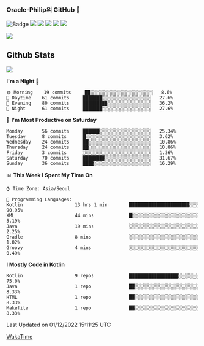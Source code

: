 ### Oracle-Philip의 GitHub 👋

![Badge](http://img.shields.io/badge/-Java-black?style=flat-square)
<img src="https://img.shields.io/badge/ -Kotlin-black?style=flat-square&logo=Kotlin&logoColor=#7F52FF"/></a>
<img src="https://img.shields.io/badge/ -Dart-black?style=flat-square&logo=Dart&logoColor=#0175C2"/></a>
<img src="https://img.shields.io/badge/ -Android-black?style=flat-square&logo=Android&logoColor=#3DDC84"/></a>
<img src="https://img.shields.io/badge/ -Flutter-black?style=flat-square&logo=Flutter&logoColor=#02569B"/></a>
<img src="https://img.shields.io/badge/ -Firebase-black?style=flat-square&logo=Firebase&logoColor=#FFCA28"/></a>

<img src="https://img.shields.io/badge/ -BLE-black?style=flat-square&logo=Bluetooth&logoColor=#0082FC"/></a>

<!--
<img src="https://img.shields.io/badge/ -STM32F103-black?style=flat-square&logo=STMicroelectronics&logoColor=#03234B"/></a>
<img src="https://img.shields.io/badge/ -Qt-black?style=flat-square&logo=Qt&logoColor=#41CD52"/></a>
-->

<!--
![Badge](http://img.shields.io/badge/-Java-black?style=flat-square)
![Badge](http://img.shields.io/badge/-Koltin-black?style=flat-square)
![Badge](http://img.shields.io/badge/-Dart-black?style=flat-square)
![Badge](http://img.shields.io/badge/-Android-black?style=flat-square)
![Badge](http://img.shields.io/badge/-Flutter-black?style=flat-square)
![Badge](http://img.shields.io/badge/-Firebase-black?style=flat-square)
-->

## Github Stats  
<div align="left"><img src="https://github-readme-stats.vercel.app/api?username=Oracle-Philip&show_icons=true&count_private=true&hide_border=true" align="center" /></div>


<!--START_SECTION:waka-->
**I'm a Night 🦉** 

```text
🌞 Morning    19 commits     ██░░░░░░░░░░░░░░░░░░░░░░░   8.6% 
🌆 Daytime    61 commits     ███████░░░░░░░░░░░░░░░░░░   27.6% 
🌃 Evening    80 commits     █████████░░░░░░░░░░░░░░░░   36.2% 
🌙 Night      61 commits     ███████░░░░░░░░░░░░░░░░░░   27.6%

```
📅 **I'm Most Productive on Saturday** 

```text
Monday       56 commits     ██████░░░░░░░░░░░░░░░░░░░   25.34% 
Tuesday      8 commits      █░░░░░░░░░░░░░░░░░░░░░░░░   3.62% 
Wednesday    24 commits     ██░░░░░░░░░░░░░░░░░░░░░░░   10.86% 
Thursday     24 commits     ██░░░░░░░░░░░░░░░░░░░░░░░   10.86% 
Friday       3 commits      ░░░░░░░░░░░░░░░░░░░░░░░░░   1.36% 
Saturday     70 commits     ████████░░░░░░░░░░░░░░░░░   31.67% 
Sunday       36 commits     ████░░░░░░░░░░░░░░░░░░░░░   16.29%

```


📊 **This Week I Spent My Time On** 

```text
⌚︎ Time Zone: Asia/Seoul

💬 Programming Languages: 
Kotlin                   13 hrs 1 min        ██████████████████████░░░   90.95% 
XML                      44 mins             █░░░░░░░░░░░░░░░░░░░░░░░░   5.19% 
Java                     19 mins             ░░░░░░░░░░░░░░░░░░░░░░░░░   2.25% 
Gradle                   8 mins              ░░░░░░░░░░░░░░░░░░░░░░░░░   1.02% 
Groovy                   4 mins              ░░░░░░░░░░░░░░░░░░░░░░░░░   0.49%

```

**I Mostly Code in Kotlin** 

```text
Kotlin                   9 repos             ██████████████████░░░░░░░   75.0% 
Java                     1 repo              ██░░░░░░░░░░░░░░░░░░░░░░░   8.33% 
HTML                     1 repo              ██░░░░░░░░░░░░░░░░░░░░░░░   8.33% 
Makefile                 1 repo              ██░░░░░░░░░░░░░░░░░░░░░░░   8.33%

```



 Last Updated on 01/12/2022 15:11:25 UTC
<!--END_SECTION:waka-->


<!--
**Oracle-Philip/Oracle-Philip** is a ✨ _special_ ✨ repository because its `README.md` (this file) appears on your GitHub profile.

Here are some ideas to get you started:

- 🔭 I’m currently working on ...
- 🌱 I’m currently learning ...
- 👯 I’m looking to collaborate on ...
- 🤔 I’m looking for help with ...
- 💬 Ask me about ...
- 📫 How to reach me: ...
- 😄 Pronouns: ...
- ⚡ Fun fact: ...
-->


[WakaTime](https://wakatime.com/dashboard)
